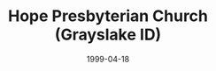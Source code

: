---
date: &id001 1999-04-18
end_date: null
location:
  address: 18215 W. Belvidere Road
  city: Grayslake
  state: ID
minister:
- end: 1999-01-01
  name: Dennis Disselkoen
  start: 1998-01-01
  type: Organizing Pastor
- end: 2012-01-01
  name: Dennis Disselkoen
  start: 1999-01-01
  type: Pastor
- end: null
  name: Camden M. Busey
  start: 2013-01-01
  type: Pastor
- end: null
  name: Brandon T. Wilkins
  start: 2011-01-01
  type: Associate Pastor
ministers:
- Dennis Disselkoen
- Dennis Disselkoen
- Camden M. Busey
- Brandon T. Wilkins
name: Hope Presbyterian Church
names:
- end: null
  name: Hope Presbyterian Church
  start: 1999-04-18
origination_date: *id001
raw_data: 'ID Grayslake

  Hope Presbyterian Church, Orthodox Presbyterian Church  (April 18, 1999- )

  (from 1998 to 1999, Lindenhurst, Illinois)

  18215 W. Belvidere Road

  Org. Pastor: Dennis Disselkoen, 1998-99

  Pastors: Dennis Disselkoen, 1999-2012

  Camden M. Busey, 2013-

  Assoc. Pastor: Brandon T. Wilkins, 2011-

  '
received_from: null
states:
- ID
status:
  active: true
  end_date: null
  reason: null
  received_from: null
  withdrawal_to: null
title: Hope Presbyterian Church (Grayslake ID)
year_established:
- 1999

---